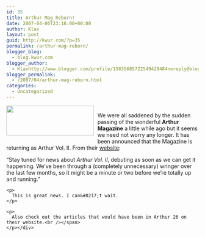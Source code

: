 ```yaml
---
id: 35
title: Arthur Mag Reborn!
date: 2007-04-06T23:16:00+00:00
author: Klax
layout: post
guid: http://kwur.com/?p=35
permalink: /arthur-mag-reborn/
blogger_blog:
  - blog.kwur.com
blogger_author:
  - Klaxhttp://www.blogger.com/profile/15835685722549429484noreply@blogger.com
blogger_permalink:
  - /2007/04/arthur-mag-reborn.html
categories:
  - Uncategorized
---
```

<div class="pf-content">
  <p>
    <a onblur="try {parent.deselectBloggerImageGracefully();} catch(e) {}" href="http://www.kwur.com/blog/uploaded_images/arthurlogo_287x98-751084.gif"><img style="margin: 0pt 10px 10px 0pt; float: left; cursor: pointer; width: 229px; height: 78px;" src="http://www.kwur.com/blog/uploaded_images/arthurlogo_287x98-751073.gif" alt="" border="0" /></a><br />We were all saddened by the sudden passing of the wonderful <span style="font-weight: bold;">Arthur Magazine</span> a little while ago but it seems we need not worry any longer. It has been announced that the Magazine is returning as Arthur Vol. II. From their <a href="http://www.arthurmag.com/">website</a>:
  </p>
  
  <p>
    <span class="regular">&#8220;Stay tuned for news about <i>Arthur Vol. II</i>, debuting as soon as we can get it happening. We&#8217;ve been through a (completely unnecessary) wringer over the last few months, so it might be a minute or two before we&#8217;re totally up and running.&#8221;</p> 
    
    <p>
      This is great news. I can&#8217;t wait.
    </p>
    
    <p>
      Also check out the articles that would have been in Arthur 26 on their website.<br /></span>
    </p></div>